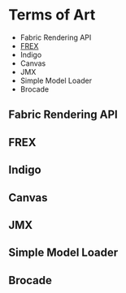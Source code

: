 # Terms of Art

* Fabric Rendering API
* [FREX](#Fabric-Rendering-API)
* Indigo
* Canvas
* JMX
* Simple Model Loader
* Brocade
## Fabric Rendering API
## FREX
## Indigo
## Canvas
## JMX
## Simple Model Loader
## Brocade
